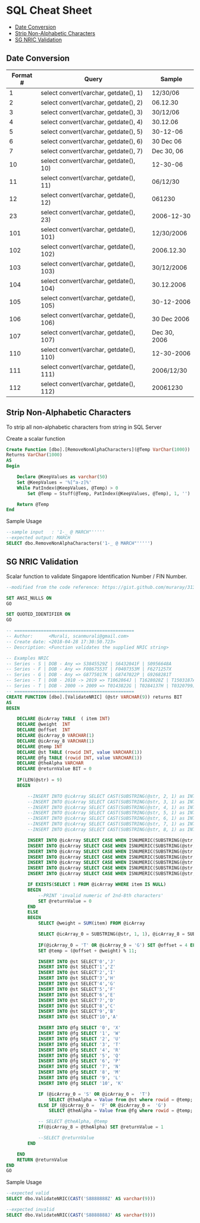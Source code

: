 # SQL Cheat Sheet

- [Date Conversion](#date-conversion)
- [Strip Non-Alphabetic Characters](#strip-non-alphabetic-characters)
- [SG NRIC Validation](#sg-nric-validation)

## Date Conversion

| Format # 	| Query                                   	| Sample       	|
|----------	|-----------------------------------------	|--------------	|
| 1        	| select convert(varchar, getdate(), 1)   	| 12/30/06     	|
| 2        	| select convert(varchar, getdate(), 2)   	| 06.12.30     	|
| 3        	| select convert(varchar, getdate(), 3)   	| 30/12/06     	|
| 4        	| select convert(varchar, getdate(), 4)   	| 30.12.06     	|
| 5        	| select convert(varchar, getdate(), 5)   	| 30-12-06     	|
| 6        	| select convert(varchar, getdate(), 6)   	| 30 Dec 06    	|
| 7        	| select convert(varchar, getdate(), 7)   	| Dec 30, 06   	|
| 10       	| select convert(varchar, getdate(), 10)  	| 12-30-06     	|
| 11       	| select convert(varchar, getdate(), 11)  	| 06/12/30     	|
| 12       	| select convert(varchar, getdate(), 12)  	| 061230       	|
| 23       	| select convert(varchar, getdate(), 23)  	| 2006-12-30   	|
| 101      	| select convert(varchar, getdate(), 101) 	| 12/30/2006   	|
| 102      	| select convert(varchar, getdate(), 102) 	| 2006.12.30   	|
| 103      	| select convert(varchar, getdate(), 103) 	| 30/12/2006   	|
| 104      	| select convert(varchar, getdate(), 104) 	| 30.12.2006   	|
| 105      	| select convert(varchar, getdate(), 105) 	| 30-12-2006   	|
| 106      	| select convert(varchar, getdate(), 106) 	| 30 Dec 2006  	|
| 107      	| select convert(varchar, getdate(), 107) 	| Dec 30, 2006 	|
| 110      	| select convert(varchar, getdate(), 110) 	| 12-30-2006   	|
| 111      	| select convert(varchar, getdate(), 111) 	| 2006/12/30   	|
| 112      	| select convert(varchar, getdate(), 112) 	| 20061230     	|

## Strip Non-Alphabetic Characters

To strip all non-alphabetic characters from string in SQL Server

Create a scalar function 

```sql
Create Function [dbo].[RemoveNonAlphaCharacters](@Temp VarChar(1000))
Returns VarChar(1000)
AS
Begin

    Declare @KeepValues as varchar(50)
    Set @KeepValues = '%[^a-z]%'
    While PatIndex(@KeepValues, @Temp) > 0
        Set @Temp = Stuff(@Temp, PatIndex(@KeepValues, @Temp), 1, '')

    Return @Temp
End
```

Sample Usage 

```sql
--sample input   : '1-_ @ MARCH"'''''
--expected output: MARCH
SELECT dbo.RemoveNonAlphaCharacters('1-_ @ MARCH"''''')
```

## SG NRIC Validation

Scalar function to validate Singapore Identification Number / FIN Number.

```sql
--modified from the code reference: https://gist.github.com/muraray/313482873deaf33250f20286ff8192fe

SET ANSI_NULLS ON
GO

SET QUOTED_IDENTIFIER ON
GO

-- =============================================
-- Author:		<Murali, scanmurali@gmail.com>
-- Create date: <2018-04-28 17:30:50.723>
-- Description:	<Function validates the supplied NRIC string>

-- Examples NRIC 
-- Series - S | DOB - Any => S3845529Z | S6432041F | S0956648A
-- Series - F | DOB - Any => F0867553T | F0407353M | F6271257X
-- Series - G | DOB - Any => G8775017K | G8747022P | G9268281T
-- Series - T | DOB - 2010 -> 2019 => T1062864J | T1628028Z | T1503187A
-- Series - T | DOB - 2000 -> 2009 => T0143822G | T0284137H | T0320799J
-- =============================================
CREATE FUNCTION [dbo].[ValidateNRIC] (@str VARCHAR(9)) returns BIT
AS
BEGIN

	DECLARE @icArray TABLE  ( item INT)
	DECLARE @weight  INT
	DECLARE @offset  INT
	DECLARE @icArray_0 VARCHAR(1)
	DECLARE @icArray_8 VARCHAR(1)
	DECLARE @temp INT
	DECLARE @st TABLE (rowid INT, value VARCHAR(1))
	DECLARE @fg TABLE (rowid INT, value VARCHAR(1))
	DECLARE @theAlpha VARCHAR
	DECLARE @returnValue BIT = 0
	
	IF(LEN(@str) = 9)
	BEGIN

		--INSERT INTO @icArray SELECT CAST(SUBSTRING(@str, 2, 1) as INT) * 2
		--INSERT INTO @icArray SELECT CAST(SUBSTRING(@str, 3, 1) as INT) * 7
		--INSERT INTO @icArray SELECT CAST(SUBSTRING(@str, 4, 1) as INT) * 6
		--INSERT INTO @icArray SELECT CAST(SUBSTRING(@str, 5, 1) as INT) * 5
		--INSERT INTO @icArray SELECT CAST(SUBSTRING(@str, 6, 1) as INT) * 4
		--INSERT INTO @icArray SELECT CAST(SUBSTRING(@str, 7, 1) as INT) * 3
		--INSERT INTO @icArray SELECT CAST(SUBSTRING(@str, 8, 1) as INT) * 2

		INSERT INTO @icArray SELECT CASE WHEN ISNUMERIC(SUBSTRING(@str, 2, 1)) = 1 THEN CAST(SUBSTRING(@str, 2, 1) as INT) * 2 ELSE NULL END
		INSERT INTO @icArray SELECT CASE WHEN ISNUMERIC(SUBSTRING(@str, 3, 1)) = 1 THEN CAST(SUBSTRING(@str, 3, 1) as INT) * 7 ELSE NULL END
		INSERT INTO @icArray SELECT CASE WHEN ISNUMERIC(SUBSTRING(@str, 4, 1)) = 1 THEN CAST(SUBSTRING(@str, 4, 1) as INT) * 6 ELSE NULL END
		INSERT INTO @icArray SELECT CASE WHEN ISNUMERIC(SUBSTRING(@str, 5, 1)) = 1 THEN CAST(SUBSTRING(@str, 5, 1) as INT) * 5 ELSE NULL END
		INSERT INTO @icArray SELECT CASE WHEN ISNUMERIC(SUBSTRING(@str, 6, 1)) = 1 THEN CAST(SUBSTRING(@str, 6, 1) as INT) * 4 ELSE NULL END
		INSERT INTO @icArray SELECT CASE WHEN ISNUMERIC(SUBSTRING(@str, 7, 1)) = 1 THEN CAST(SUBSTRING(@str, 7, 1) as INT) * 3 ELSE NULL END
		INSERT INTO @icArray SELECT CASE WHEN ISNUMERIC(SUBSTRING(@str, 8, 1)) = 1 THEN CAST(SUBSTRING(@str, 8, 1) as INT) * 2 ELSE NULL END

		IF EXISTS(SELECT 1 FROM @icArray WHERE item IS NULL)
		BEGIN
			--PRINT 'invalid numeric of 2nd-8th characters'
			SET @returnValue = 0
		END
		ELSE
		BEGIN
			SELECT @weight = SUM(item) FROM @icArray

			SELECT @icArray_0 = SUBSTRING(@str, 1, 1), @icArray_8 = SUBSTRING(@str, 9, 1)
 
			IF(@icArray_0 = 'T' OR @icArray_0 = 'G') SET @offset = 4 ELSE SET @offset = 0
			SET @temp = (@offset + @weight) % 11;

			INSERT INTO @st SELECT'0','J'
			INSERT INTO @st SELECT'1','Z'
			INSERT INTO @st SELECT'2','I'
			INSERT INTO @st SELECT'3','H'
			INSERT INTO @st SELECT'4','G'
			INSERT INTO @st SELECT'5','F'
			INSERT INTO @st SELECT'6','E'
			INSERT INTO @st SELECT'7','D'
			INSERT INTO @st SELECT'8','C'
			INSERT INTO @st SELECT'9','B'
			INSERT INTO @st SELECT'10','A'

			INSERT INTO @fg SELECT '0', 'X'
			INSERT INTO @fg SELECT '1', 'W'
			INSERT INTO @fg SELECT '2', 'U'
			INSERT INTO @fg SELECT '3', 'T'
			INSERT INTO @fg SELECT '4', 'R'
			INSERT INTO @fg SELECT '5', 'Q'
			INSERT INTO @fg SELECT '6', 'P'
			INSERT INTO @fg SELECT '7', 'N'
			INSERT INTO @fg SELECT '8', 'M'
			INSERT INTO @fg SELECT '9', 'L'
			INSERT INTO @fg SELECT '10', 'K'

			IF (@icArray_0 = 'S' OR @icArray_0 =  'T') 
				SELECT @theAlpha = Value from @st where rowid = @temp;
			ELSE IF (@icArray_0 =  'F' OR @icArray_0 =  'G')
				SELECT @theAlpha = Value from @fg where rowid = @temp; 

			-- SELECT @theAlpha, @temp
			If(@icArray_8 = @theAlpha) SET @returnValue = 1

			--SELECT @returnValue
		END

	END
	RETURN @returnValue
END
GO
```

Sample Usage

```sql
--expected valid
SELECT dbo.ValidateNRIC(CAST('S8888888Z' AS varchar(9))) 

--expected invalid
SELECT dbo.ValidateNRIC(CAST('S8888888J' AS varchar(9))) 
```

